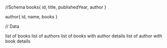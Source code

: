 
//Schema
books{
    id,
    title,
    publishedYear,
    author
}


author{
    id,
    name,
    books
}

// Data

list of books
list of authors
list of books with author details
list of author with book details
